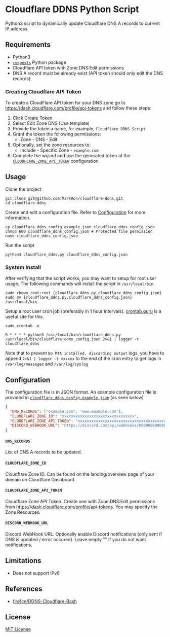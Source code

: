 # Cloudflare DDNS Python Script

Python3 script to dynamically update Cloudflare DNS A records to current IP address.

## Requirements

- Python3
- [`requests`](https://requests.readthedocs.io) Python package
- Cloudflare API token with Zone:DNS:Edit permissions
- DNS A record must be already exist (API token should only edit the DNS records)

### Creating Cloudflare API Token

To create a CloudFlare API token for your DNS zone go to https://dash.cloudflare.com/profile/api-tokens and follow these steps:

1. Click Create Token
2. Select Edit Zone DNS (Use template)
3. Provide the token a name, for example, `Cloudflare DDNS Script`
4. Grant the token the following permissions:
   - Zone - DNS - Edit
5. Optionally, set the zone resources to:
   - Include - Specific Zone - `example.com`
6. Complete the wizard and use the generated token at the [`CLOUDFLARE_ZONE_API_TOKEN`](#cloudflare_zone_api_token) configuration

## Usage

Clone the project

```shell
git clone git@github.com:MarsRon/cloudflare-ddns.git
cd cloudflare-ddns
```

Create and edit a configuration file. Refer to [Configuration](#Configuration) for more information.

```shell
cp cloudflare_ddns_config.example.json cloudflare_ddns_config.json
chmod 600 cloudflare_ddns_config.json # Protected file permission
nano cloudflare_ddns_config.json
```

Run the script

```shell
python3 cloudflare_ddns.py cloudflare_ddns_config.json
```

### System Install

After verifying that the script works, you may want to setup for root user usage.
The following commands will install the script in `/usr/local/bin`.

```shell
sudo chown root:root {cloudflare_ddns.py,cloudflare_ddns_config.json}
sudo mv {cloudflare_ddns.py,cloudflare_ddns_config.json} /usr/local/bin
```

Setup a root user cron job (preferably in 1 hour intervals).
[crontab.guru](https://crontab.guru) is a useful site for this.

```shell
sudo crontab -e
```

```shell
0 * * * * python3 /usr/local/bin/cloudflare_ddns.py /usr/local/bin/cloudflare_ddns_config.json 2>&1 | logger -t cloudflare_ddns
```

Note that to prevent `No MTA installed, discarding output` logs, you have to append `2>&1 | logger -t xxxxxx` to the end of the cron entry to get logs in `/var/log/messages` and `/var/log/syslog`

## Configuration

The configuration file is in JSON format. An example configuration file is provided in [`cloudflare_ddns_config.example.json`](./cloudflare_ddns_config.example.json) (as seen below)

```json
{
  "DNS_RECORDS": ["example.com", "www.example.com"],
  "CLOUDFLARE_ZONE_ID": "xxxxxxxxxxxxxxxxxxxxxxxxxxxxxxxx",
  "CLOUDFLARE_ZONE_API_TOKEN": "xxxxxxxxxxxxxxxxxxxxxxxxxxxxxxxxxxxxxxxx",
  "DISCORD_WEBHOOK_URL": "https://discord.com/api/webhooks/000000000000000000/xxxxxxxxxxxxxxxxxxxxxxxxxxxxxxxxxxxxxxxxxxxxxxxxxxxxxxxxxxxxxxxxxxxx"
}
```

#### `DNS_RECORDS`

List of DNS A records to be updated.

#### `CLOUDFLARE_ZONE_ID`

Cloudflare Zone ID.
Can be found on the landing/overview page of your domain on Cloudflare Dashboard.

#### `CLOUDFLARE_ZONE_API_TOKEN`

Cloudflare Zone API Token.
Create one with Zone:DNS:Edit permissions from https://dash.cloudflare.com/profile/api-tokens.
You may specify the Zone Resources.

#### `DISCORD_WEBHOOK_URL`

Discord WebHook URL.
Optionally enable Discord notifications (only sent if DNS is updated / error occured).
Leave empty "" if you do not want notifications.

## Limitations

- Does not support IPv6

## References

- [fire1ce/DDNS-Cloudflare-Bash](https://github.com/fire1ce/DDNS-Cloudflare-Bash)

## License

[MIT License](./LICENSE.md)
